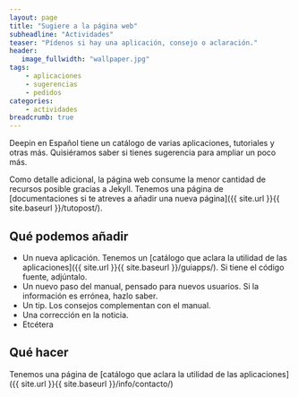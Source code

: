```yaml
---
layout: page
title: "Sugiere a la página web"
subheadline: "Actividades"
teaser: "Pídenos si hay una aplicación, consejo o aclaración."
header:
   image_fullwidth: "wallpaper.jpg"
tags:
    - aplicaciones
    - sugerencias
    - pedidos
categories:
    - actividades
breadcrumb: true    
---
```

Deepin en Español tiene un catálogo de varias aplicaciones, tutoriales y otras más. Quisiéramos saber si tienes sugerencia para ampliar un poco más.

Como detalle adicional, la página web consume la menor cantidad de recursos posible gracias a Jekyll. Tenemos una página de [documentaciones si te atreves a añadir una nueva página]({{ site.url }}{{ site.baseurl }}/tutopost/).

## Qué podemos añadir

* Un nueva aplicación. Tenemos un [catálogo que aclara la utilidad de las aplicaciones]({{ site.url }}{{ site.baseurl }}/guiapps/). Si tiene el código fuente, adjúntalo.
* Un nuevo paso del manual, pensado para nuevos usuarios. Si la información es errónea, hazlo saber.
* Un tip. Los consejos complementan con el manual.
* Una corrección en la noticia.
* Etcétera

## Qué hacer

Tenemos una página de [catálogo que aclara la utilidad de las aplicaciones]({{ site.url }}{{ site.baseurl }}/info/contacto/)
